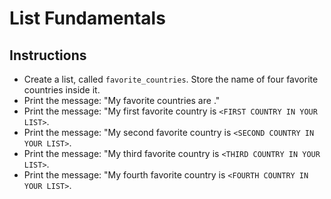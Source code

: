 # List Fundamentals

## Instructions

- Create a list, called `favorite_countries`. Store the name of four favorite countries inside it.
- Print the message: "My favorite countries are <YOUR LIST HERE>."
- Print the message: "My first favorite country is `<FIRST COUNTRY IN YOUR LIST>`.
- Print the message: "My second favorite country is `<SECOND COUNTRY IN YOUR LIST>`.
- Print the message: "My third favorite country is `<THIRD COUNTRY IN YOUR LIST>`.
- Print the message: "My fourth favorite country is `<FOURTH COUNTRY IN YOUR LIST>`.
